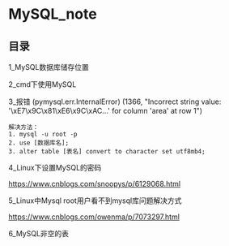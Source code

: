 # MySQL_note

## 目录

1_MySQL数据库储存位置

2_cmd下使用MySQL

3_报错 (pymysql.err.InternalError) (1366, "Incorrect string value: '\\xE7\\x9C\\x81\\xE6\\x9C\\xAC...' for column 'area' at row 1")
```
解决方法：
1. mysql -u root -p
2. use [数据库名];
3. alter table [表名] convert to character set utf8mb4;
```

4_Linux下设置MySQL的密码

https://www.cnblogs.com/snoopys/p/6129068.html

5_Linux中Mysql root用户看不到mysql库问题解决方式

https://www.cnblogs.com/owenma/p/7073297.html

6_MySQL非空的表


